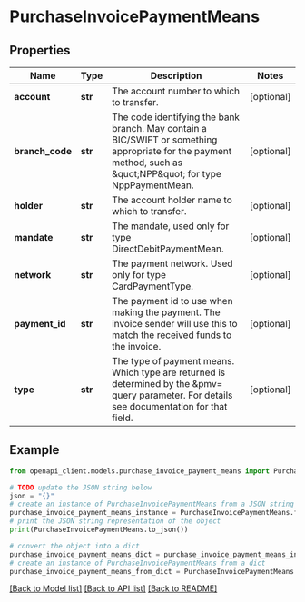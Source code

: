 # PurchaseInvoicePaymentMeans


## Properties

Name | Type | Description | Notes
------------ | ------------- | ------------- | -------------
**account** | **str** | The account number to which to transfer. | [optional] 
**branch_code** | **str** | The code identifying the bank branch. May contain a BIC/SWIFT or something appropriate for the payment method, such as \&quot;NPP\&quot; for type NppPaymentMean. | [optional] 
**holder** | **str** | The account holder name to which to transfer. | [optional] 
**mandate** | **str** | The mandate, used only for type DirectDebitPaymentMean. | [optional] 
**network** | **str** | The payment network. Used only for type CardPaymentType. | [optional] 
**payment_id** | **str** | The payment id to use when making the payment. The invoice sender will use this to match the received funds to the invoice. | [optional] 
**type** | **str** | The type of payment means. Which type are returned is determined by the &amp;pmv&#x3D; query parameter. For details see documentation for that field. | [optional] 

## Example

```python
from openapi_client.models.purchase_invoice_payment_means import PurchaseInvoicePaymentMeans

# TODO update the JSON string below
json = "{}"
# create an instance of PurchaseInvoicePaymentMeans from a JSON string
purchase_invoice_payment_means_instance = PurchaseInvoicePaymentMeans.from_json(json)
# print the JSON string representation of the object
print(PurchaseInvoicePaymentMeans.to_json())

# convert the object into a dict
purchase_invoice_payment_means_dict = purchase_invoice_payment_means_instance.to_dict()
# create an instance of PurchaseInvoicePaymentMeans from a dict
purchase_invoice_payment_means_from_dict = PurchaseInvoicePaymentMeans.from_dict(purchase_invoice_payment_means_dict)
```
[[Back to Model list]](../README.md#documentation-for-models) [[Back to API list]](../README.md#documentation-for-api-endpoints) [[Back to README]](../README.md)


